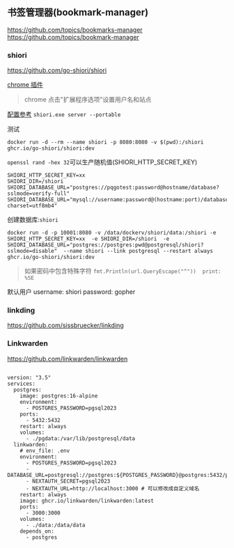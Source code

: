 ## 书签管理器(bookmark-manager)

https://github.com/topics/bookmarks-manager
https://github.com/topics/bookmark-manager

### shiori
https://github.com/go-shiori/shiori

[chrome 插件](https://github.com/go-shiori/shiori-web-ext)
> chrome 点击"扩展程序选项"设置用户名和站点


[配置参考](https://github.com/go-shiori/shiori/blob/master/docs/Configuration.md)
`shiori.exe server --portable`

测试
```
docker run -d --rm --name shiori -p 8080:8080 -v $(pwd):/shiori ghcr.io/go-shiori/shiori:dev
```
`openssl rand -hex 32`可以生产随机值(SHIORI_HTTP_SECRET_KEY)
```
SHIORI_HTTP_SECRET_KEY=xx
SHIORI_DIR=/shiori
SHIORI_DATABASE_URL="postgres://pqgotest:password@hostname/database?sslmode=verify-full"
SHIORI_DATABASE_URL="mysql://username:password@(hostname:port)/database?charset=utf8mb4"
```

创建数据库:`shiori`
```
docker run -d -p 10001:8080 -v /data/dockerv/shiori/data:/shiori -e SHIORI_HTTP_SECRET_KEY=xx  -e SHIORI_DIR=/shiori  -e SHIORI_DATABASE_URL="postgres://postgres:pwd@postgresql/shiori?sslmode=disable"  --name shiori --link postgresql --restart always ghcr.io/go-shiori/shiori:dev
```

> 如果密码中包含特殊字符 `fmt.Println(url.QueryEscape("^"))  print: %5E`


默认用户
username: shiori
password: gopher



### linkding
https://github.com/sissbruecker/linkding
### Linkwarden
https://github.com/linkwarden/linkwarden

```

version: "3.5"
services:
  postgres:
    image: postgres:16-alpine
    environment:
      - POSTGRES_PASSWORD=pgsql2023
    ports:
      - 5432:5432
    restart: always
    volumes:
      - ./pgdata:/var/lib/postgresql/data
  linkwarden:
    # env_file: .env
    environment:
      - POSTGRES_PASSWORD=pgsql2023
      - DATABASE_URL=postgresql://postgres:${POSTGRES_PASSWORD}@postgres:5432/postgres
      - NEXTAUTH_SECRET=pgsql2023
      - NEXTAUTH_URL=http://localhost:3000 # 可以修改成自定义域名
    restart: always
    image: ghcr.io/linkwarden/linkwarden:latest
    ports:
      - 3000:3000
    volumes:
      - ./data:/data/data
    depends_on:
      - postgres

```